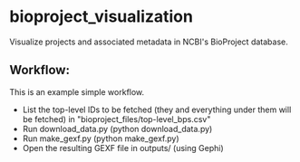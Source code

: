 # bioproject_visualization

Visualize projects and associated metadata in NCBI's BioProject database. 

## Workflow: 
This is an example simple workflow. 
* List the top-level IDs to be fetched (they and everything under them will be fetched) in "bioproject_files/top-level_bps.csv"
* Run download_data.py (python download_data.py) 
* Run make_gexf.py (python make_gexf.py)
* Open the resulting GEXF file in outputs/ (using Gephi)
